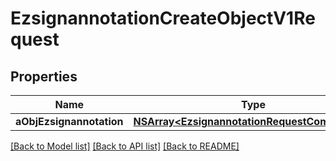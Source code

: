 # EzsignannotationCreateObjectV1Request

## Properties
Name | Type | Description | Notes
------------ | ------------- | ------------- | -------------
**aObjEzsignannotation** | [**NSArray&lt;EzsignannotationRequestCompound&gt;***](EzsignannotationRequestCompound.md) |  | 

[[Back to Model list]](../README.md#documentation-for-models) [[Back to API list]](../README.md#documentation-for-api-endpoints) [[Back to README]](../README.md)


